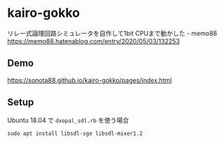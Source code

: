 # kairo-gokko

リレー式論理回路シミュレータを自作して1bit CPUまで動かした - memo88  
https://memo88.hatenablog.com/entry/2020/05/03/132253


## Demo

https://sonota88.github.io/kairo-gokko/pages/index.html


## Setup

Ubuntu 18.04 で `dxopal_sdl.rb` を使う場合

```
sudo apt install libsdl-sge libsdl-mixer1.2
```
